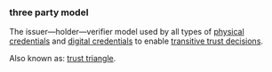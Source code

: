 ### three party model

<p class="c8"><span>The issuer—holder—verifier model used by all types of </span><span class="c2"><a class="c3" href="#h.xnlz1vfx60mn">physical credentials</a></span><span>&nbsp;and </span><span class="c2"><a class="c3" href="#h.ddna9lucn4k6">digital credentials</a></span><span>&nbsp;to enable </span><span class="c2"><a class="c3" href="#h.syc9o7x61rkm">transitive trust decisions</a></span><span class="c0">.</span></p><p class="c8"><span>Also known as: </span><span class="c2"><a class="c3" href="#h.n29niebkxky7">trust triangle</a></span><span>.</span></p>